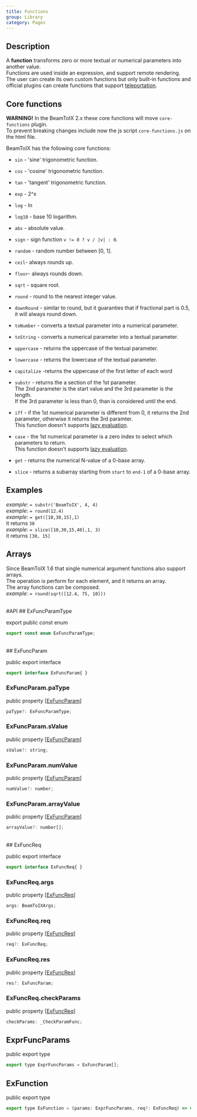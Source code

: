 ```yaml
---
title: Functions
group: Library
category: Pages
---
```

## Description
  
A **function** transforms zero or more textual or numerical parameters
into another value.  
Functions are used inside an expression, and support remote rendering.  
The user can create its own custom functions but only built-in functions
and official plugins can create functions that support [teleportation](teleporter.md).  
  
## Core functions
**WARNING!** In the BeamToIX 2.x these core functions will move `core-functions` plugin.  
To prevent breaking changes include now the js script `core-functions.js` on the html file.  
  
BeamToIX has the following core functions:  
  
- `sin` - 'sine' trigonometric function.  
- `cos` - 'cosine' trigonometric function.  
- `tan` - 'tangent' trigonometric function.  
  
- `exp` - 2^x
- `log` - ln
- `log10` - base 10 logarithm.  
  
- `abs` - absolute value.  
- `sign` - sign function `v != 0 ? v / |v| : 0`.  
  
- `random` - random number between [0, 1].  
- `ceil`- always rounds up.  
- `floor`- always rounds down.  
- `sqrt` - square root.  
- `round` - round to the nearest integer value.  
- `downRound` - similar to round, but it guaranties that if fractional
part is 0.5, it will always round down.  
  
- `toNumber` - converts a textual parameter into a numerical parameter.  
- `toString` - converts a numerical parameter into a textual parameter.  
  
- `uppercase` - returns the uppercase of the textual parameter.  
- `lowercase` - returns the lowercase of the textual parameter.  
- `capitalize` -returns the uppercase of the first letter of each word
- `substr` - returns the a section of the 1st parameter.  
 The 2nd parameter is the start value and the 3rd parameter is the length.  
 If the 3rd parameter is less than 0, than is considered until the end.  
  
- `iff` - if the 1st numerical parameter is different from 0,
it returns the 2nd parameter, otherwise it returns the 3rd paramter.  
This function doesn't supports [lazy evaluation](https://en.wikipedia.org/wiki/Lazy_evaluation).  
  
- `case` - the 1st numerical parameter is a zero index to select which
parameters to return.  
This function doesn't supports [lazy evaluation](https://en.wikipedia.org/wiki/Lazy_evaluation).  
  
- `get` - returns the numerical N-value of a 0-base array.  
  
- `slice` - returns a subarray starting from `start` to `end-1` of a 0-base array.  
  
## Examples
_example_: `= substr('BeamToIX', 4, 4)`  
_example_: `= round(12.4)`  
_example_: `= get([10,30,15],1)`  
it returns `30`  
_example_: `= slice([10,30,15,40],1, 3)`  
it returns `[30, 15]`  
  
## Arrays
  
Since BeamToIX 1.6 that single numerical argument functions also support arrays.  
The operation is perform for each element, and it returns an array.  
The array functions can be composed.  
_example_: `= round(sqrt([12.4, 75, 10]))`    
  
<div class=api-header>&nbsp;</div>
#API
## ExFuncParamType

<span class="code-badge badge-export">export</span> <span class="code-badge badge-public">public</span> <span class="code-badge badge-const">const</span> <span class="code-badge badge-enum">enum</span>    
```js
export const enum ExFuncParamType;
```

<div class=class-interface-header>&nbsp;</div>
## ExFuncParam

<span class="code-badge badge-public">public</span> <span class="code-badge badge-export">export</span> <span class="code-badge badge-interface">interface</span>    
```js
export interface ExFuncParam{ }
```

### ExFuncParam.paType

<span class="code-badge badge-public">public</span> <span class="code-badge badge-property">property</span>  [[ExFuncParam](functions.md#exfuncparam)]  
```js
paType?: ExFuncParamType;
```

### ExFuncParam.sValue

<span class="code-badge badge-public">public</span> <span class="code-badge badge-property">property</span>  [[ExFuncParam](functions.md#exfuncparam)]  
```js
sValue?: string;
```

### ExFuncParam.numValue

<span class="code-badge badge-public">public</span> <span class="code-badge badge-property">property</span>  [[ExFuncParam](functions.md#exfuncparam)]  
```js
numValue?: number;
```

### ExFuncParam.arrayValue

<span class="code-badge badge-public">public</span> <span class="code-badge badge-property">property</span>  [[ExFuncParam](functions.md#exfuncparam)]  
```js
arrayValue?: number[];
```

<div class=class-interface-header>&nbsp;</div>
## ExFuncReq

<span class="code-badge badge-public">public</span> <span class="code-badge badge-export">export</span> <span class="code-badge badge-interface">interface</span>    
```js
export interface ExFuncReq{ }
```

### ExFuncReq.args

<span class="code-badge badge-public">public</span> <span class="code-badge badge-property">property</span>  [[ExFuncReq](functions.md#exfuncreq)]  
```js
args: BeamToIXArgs;
```

### ExFuncReq.req

<span class="code-badge badge-public">public</span> <span class="code-badge badge-property">property</span>  [[ExFuncReq](functions.md#exfuncreq)]  
```js
req?: ExFuncReq;
```

### ExFuncReq.res

<span class="code-badge badge-public">public</span> <span class="code-badge badge-property">property</span>  [[ExFuncReq](functions.md#exfuncreq)]  
```js
res?: ExFuncParam;
```

### ExFuncReq.checkParams

<span class="code-badge badge-public">public</span> <span class="code-badge badge-property">property</span>  [[ExFuncReq](functions.md#exfuncreq)]  
```js
checkParams: _CheckParamFunc;
```

## ExprFuncParams

<span class="code-badge badge-public">public</span> <span class="code-badge badge-export">export</span> <span class="code-badge badge-type">type</span>    
```js
export type ExprFuncParams = ExFuncParam[];
```

## ExFunction

<span class="code-badge badge-public">public</span> <span class="code-badge badge-export">export</span> <span class="code-badge badge-type">type</span>    
```js
export type ExFunction = (params: ExprFuncParams, req?: ExFuncReq) => void;
```
